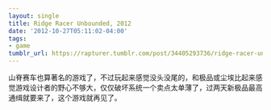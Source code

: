 ```yaml
---
layout: single
title: Ridge Racer Unbounded, 2012
date: '2012-10-27T05:11:02-04:00'
tags:
- game
tumblr_url: https://rapturer.tumblr.com/post/34405293736/ridge-racer-unbounded-2012
---
```

山脊赛车也算著名的游戏了，不过玩起来感觉没头没尾的，和极品或尘埃比起来感觉游戏设计者的野心不够大，仅仅破坏系统一个卖点太单薄了，过两天新极品最高通缉就要来了，这个游戏就再见了。


